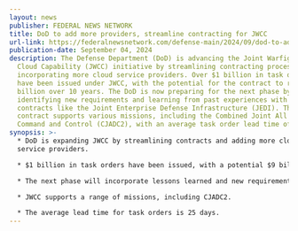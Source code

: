 ```yaml
---
layout: news
publisher: FEDERAL NEWS NETWORK
title: DoD to add more providers, streamline contracting for JWCC
url-link: https://federalnewsnetwork.com/defense-main/2024/09/dod-to-add-more-providers-streamline-contracting-for-jwcc/
publication-date: September 04, 2024
description: The Defense Department (DoD) is advancing the Joint Warfighting
  Cloud Capability (JWCC) initiative by streamlining contracting processes and
  incorporating more cloud service providers. Over $1 billion in task orders
  have been issued under JWCC, with the potential for the contract to reach $9
  billion over 10 years. The DoD is now preparing for the next phase by
  identifying new requirements and learning from past experiences with previous
  contracts like the Joint Enterprise Defense Infrastructure (JEDI). The
  contract supports various missions, including the Combined Joint All Domain
  Command and Control (CJADC2), with an average task order lead time of 25 days.
synopsis: >-
  * DoD is expanding JWCC by streamlining contracts and adding more cloud
  service providers.

  * $1 billion in task orders have been issued, with a potential $9 billion contract value.

  * The next phase will incorporate lessons learned and new requirements.

  * JWCC supports a range of missions, including CJADC2.

  * The average lead time for task orders is 25 days.
---
```

